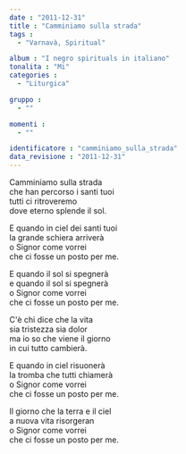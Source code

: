```yaml
---
date : "2011-12-31"
title : "Camminiamo sulla strada"
tags : 
  - "Varnavà, Spiritual"

album : "I negro spirituals in italiano"
tonalita : "Mi"
categories : 
  - "Liturgica"

gruppo : 
  - ""

momenti : 
  - ""

identificatore : "camminiamo_sulla_strada"
data_revisione : "2011-12-31"
---
```

  
  
  
Camminiamo sulla strada  
che han percorso i santi tuoi  
tutti ci ritroveremo  
dove eterno splende il sol.  
  
  
  
E quando in ciel dei santi tuoi  
la grande schiera arriverà  
o Signor come vorrei  
che ci fosse un posto per me.  
  
  
E quando il sol si spegnerà  
e quando il sol si spegnerà  
o Signor come vorrei  
che ci fosse un posto per me.  
  
  
  
  
C'è chi dice che la vita  
sia tristezza sia dolor  
ma io so che viene il giorno  
in cui tutto cambierà.  
  
  
  
  
E quando in ciel risuonerà  
la tromba che tutti chiamerà  
o Signor come vorrei  
che ci fosse un posto per me.  
  
Il giorno che la terra e il ciel  
a nuova vita risorgeran  
o Signor come vorrei  
che ci fosse un posto per me.  
  
  
  
